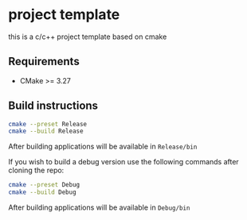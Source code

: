 # project template
this is a c/c++ project template based on cmake

## Requirements
- CMake >= 3.27

## Build instructions
```bash
cmake --preset Release
cmake --build Release
```
After building applications will be available in ```Release/bin```

If you wish to build a debug version use the following commands after cloning the repo:
```bash
cmake --preset Debug
cmake --build Debug
```

After building applications will be available in ```Debug/bin```